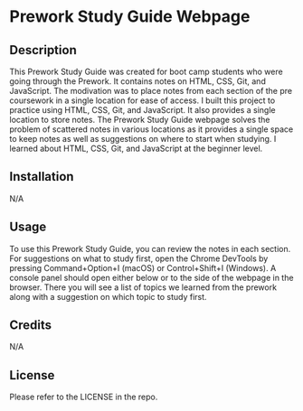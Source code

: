 # Prework Study Guide Webpage
  
## Description
This Prework Study Guide was created for boot camp students who were going through the Prework. It contains notes on HTML, CSS, Git, and JavaScript.
The modivation was to place notes from each section of the pre coursework in a single location for ease of access.
I built this project to practice using HTML, CSS, Git, and JavaScript. It also provides a single location to store notes.
The Prework Study Guide webpage solves the problem of scattered notes in various locations as it provides a single space to keep notes as well as suggestions on where to start when studying.
I learned about HTML, CSS, Git, and JavaScript at the beginner level.

## Installation
N/A

## Usage
To use this Prework Study Guide, you can review the notes in each section. For suggestions on what to study first, open the Chrome DevTools by pressing Command+Option+I (macOS) or Control+Shift+I (Windows). A console panel should open either below or to the side of the webpage in the browser. There you will see a list of topics we learned from the prework along with a suggestion on which topic to study first.

## Credits
N/A

## License
Please refer to the LICENSE in the repo.
